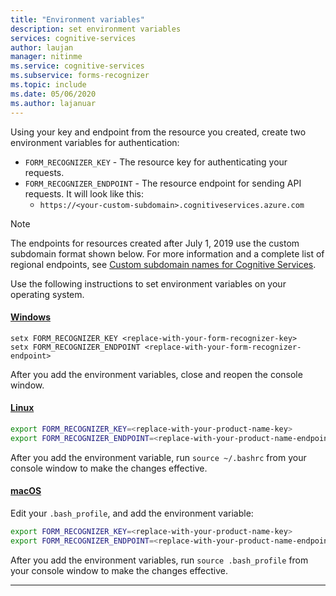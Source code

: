 ```yaml
---
title: "Environment variables"
description: set environment variables
services: cognitive-services
author: laujan
manager: nitinme
ms.service: cognitive-services
ms.subservice: forms-recognizer
ms.topic: include
ms.date: 05/06/2020
ms.author: lajanuar
---
```


Using your key and endpoint from the resource you created, create two environment variables for authentication:

* `FORM_RECOGNIZER_KEY` - The resource key for authenticating your requests.
* `FORM_RECOGNIZER_ENDPOINT` - The resource endpoint for sending API requests. It will look like this: 
  * `https://<your-custom-subdomain>.cognitiveservices.azure.com`

>[!NOTE]
> The endpoints for resources created after July 1, 2019 use the custom subdomain format shown below. For more information and a complete list of regional endpoints, see [Custom subdomain names for Cognitive Services](../../cognitive-services-custom-subdomains.md). 

Use the following instructions to set environment variables on your operating system.

#### [Windows](#tab/windows)

```console
setx FORM_RECOGNIZER_KEY <replace-with-your-form-recognizer-key>
setx FORM_RECOGNIZER_ENDPOINT <replace-with-your-form-recognizer-endpoint>
```

After you add the environment variables, close and reopen the console window.

#### [Linux](#tab/linux)

```bash
export FORM_RECOGNIZER_KEY=<replace-with-your-product-name-key>
export FORM_RECOGNIZER_ENDPOINT=<replace-with-your-product-name-endpoint>
```

After you add the environment variable, run `source ~/.bashrc` from your console window to make the changes effective.

#### [macOS](#tab/unix)

Edit your `.bash_profile`, and add the environment variable:

```bash
export FORM_RECOGNIZER_KEY=<replace-with-your-product-name-key>
export FORM_RECOGNIZER_ENDPOINT=<replace-with-your-product-name-endpoint>
```

After you add the environment variables, run `source .bash_profile` from your console window to make the changes effective.
***